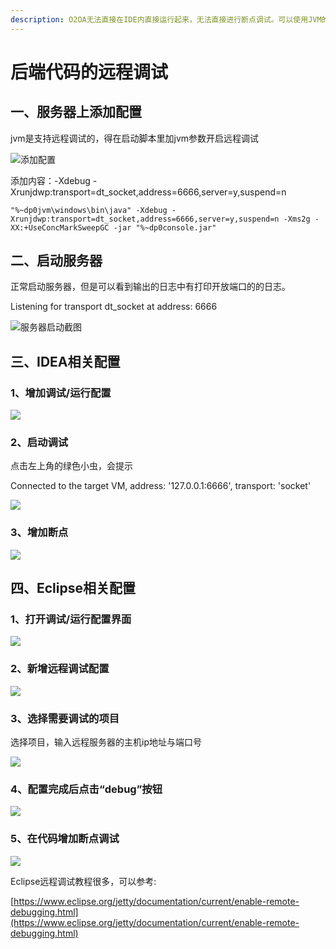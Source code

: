 ```yaml
---
description: O2OA无法直接在IDE内直接运行起来，无法直接进行断点调试。可以使用JVM的调试端口配合IDE进行远程调试。
---
```


# 后端代码的远程调试

## 一、服务器上添加配置

jvm是支持远程调试的，得在启动脚本里加jvm参数开启远程调试

![&#x6DFB;&#x52A0;&#x914D;&#x7F6E;](../../.gitbook/assets/image%20%2865%29.png)

添加内容：-Xdebug -Xrunjdwp:transport=dt\_socket,address=6666,server=y,suspend=n

```text
"%~dp0jvm\windows\bin\java" -Xdebug -Xrunjdwp:transport=dt_socket,address=6666,server=y,suspend=n -Xms2g -XX:+UseConcMarkSweepGC -jar "%~dp0console.jar"
```

## 二、启动服务器

正常启动服务器，但是可以看到输出的日志中有打印开放端口的的日志。

Listening for transport dt\_socket at address: 6666

![&#x670D;&#x52A1;&#x5668;&#x542F;&#x52A8;&#x622A;&#x56FE;](../../.gitbook/assets/qq-jie-tu-20190920163631.png)

## 三、IDEA相关配置

### 1、增加调试/运行配置

![](../../.gitbook/assets/image%20%28152%29.png)

### 2、启动调试

点击左上角的绿色小虫，会提示

Connected to the target VM, address: '127.0.0.1:6666', transport: 'socket'

![](../../.gitbook/assets/image%20%28130%29.png)

### 3、增加断点

![](../../.gitbook/assets/image%20%281%29.png)

## 四、Eclipse相关配置

### 1、打开调试/运行配置界面

![](../../.gitbook/assets/image%20%2843%29.png)

### 2、新增远程调试配置

![](../../.gitbook/assets/image%20%28167%29.png)

### 3、选择需要调试的项目

选择项目，输入远程服务器的主机ip地址与端口号

![](../../.gitbook/assets/image%20%2816%29.png)

### 4、配置完成后点击“debug”按钮

![](../../.gitbook/assets/image.png)

### 5、在代码增加断点调试

![](../../.gitbook/assets/image%20%28168%29.png)

Eclipse远程调试教程很多，可以参考:

[https://www.eclipse.org/jetty/documentation/current/enable-remote-debugging.html](https://www.eclipse.org/jetty/documentation/current/enable-remote-debugging.html)

